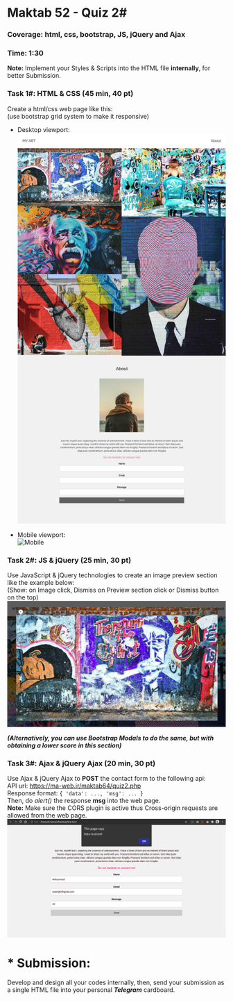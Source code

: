 # Maktab 52 - Quiz 2#
### Coverage: html, css, bootstrap, JS, jQuery and Ajax
### Time: 1:30
**Note:** Implement your Styles & Scripts into the HTML file __internally__, for better Submission. 

### Task 1#: HTML & CSS (45 min, 40 pt)  
Create a html/css web page like this:   
(use bootstrap grid system to make it responsive)  
- Desktop viewport:
![Desktop](page-desktop.png)
  
- Mobile viewport:  
  ![Mobile](page-mobile.png)
 

### Task 2#: JS & jQuery (25 min, 30 pt)  
Use JavaScript & jQuery technologies to create an image preview section like the example below:  
(Show: on Image click, Dismiss on Preview section click or Dismiss button on the top)
![Image preview](img-fullscreen.png)

*__(Alternatively, you can use Bootstrap Modals to do the same, but with obtaining a lower score in this section)__*


### Task 3#: Ajax & jQuery Ajax (20 min, 30 pt)
Use Ajax & jQuery Ajax to __POST__ the contact form to the following api:  
API url: https://ma-web.ir/maktab64/quiz2.php  
Response format: `{ 'data': ..., 'msg': ... }`  
Then, do _alert()_ the response **msg** into the web page.  
__Note:__ Make sure the CORS plugin is active thus Cross-origin requests are allowed from the web page. 
![Alert](alert.png)



# * Submission:
Develop and design all your codes internally, then, send your submission as a single HTML file into your personal *__Telegram__* cardboard.
